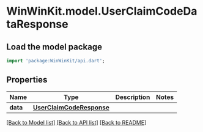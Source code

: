 # WinWinKit.model.UserClaimCodeDataResponse

## Load the model package
```dart
import 'package:WinWinKit/api.dart';
```

## Properties
Name | Type | Description | Notes
------------ | ------------- | ------------- | -------------
**data** | [**UserClaimCodeResponse**](UserClaimCodeResponse.md) |  | 

[[Back to Model list]](../README.md#documentation-for-models) [[Back to API list]](../README.md#documentation-for-api-endpoints) [[Back to README]](../README.md)



